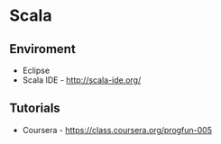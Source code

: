 # Scala

## Enviroment

* Eclipse
* Scala IDE - http://scala-ide.org/

## Tutorials

* Coursera - https://class.coursera.org/progfun-005
